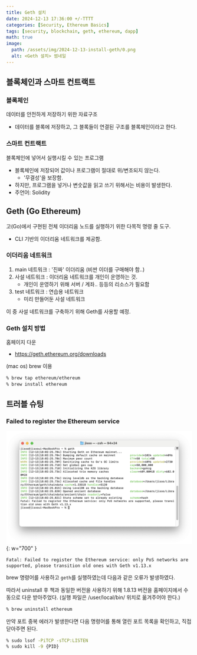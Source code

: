 ```yaml
---
title: Geth 설치
date: 2024-12-13 17:36:00 +/-TTTT
categories: [Security, Ethereum Basics]
tags: [security, blockchain, geth, ethereum, dapp]
math: true
image:
  path: /assets/img/2024-12-13-install-geth/0.png
  alt: <Geth 설치> 썸네일
---
```


## 블록체인과 스마트 컨트랙트

### 블록체인
데이터를 안전하게 저장하기 위한 자료구조
- 데이터를 블록에 저장하고, 그 블록들이 연결된 구조를 블록체인이라고 한다.

### 스마트 컨트랙트

블록체인에 넣어서 실행시킬 수 있는 프로그램
- 블록체인에 저장되어 값이나 프로그램이 절대로 위/변조되지 않는다.
    - '무결성'을 보장함.
- 하지만, 프로그램을 넣거나 변숫값을 읽고 쓰기 위해서는 비용이 발생한다.
- 주언어: Solidity

## Geth (Go Ethereum)

고(Go)에서 구현된 전체 이더리움 노드를 실행하기 위한 다목적 명령 줄 도구.
- CLI 기반의 이더리움 네트워크를 제공함.

### 이더리움 네트워크
1. main 네트워크 : '진짜' 이더리움 (비싼 이더를 구매해야 함..)
2. 사설 네트워크 : 이더리움 네트워크를 개인이 운영하는 것.
    - 개인이 운영하기 위해 서버 / 계좌.. 등등의 리소스가 필요함
3. test 네트워크 : 연습용 네트워크
    - 미리 만들어둔 사설 네트워크

이 중 사설 네트워크를 구축하기 위해 Geth를 사용할 예정.

### Geth 설치 방법

홈페이지 다운
- https://geth.ethereum.org/downloads

(mac os) brew 이용
```zsh
% brew tap ethereum/ethereum
% brew install ethereum
```

## 트러블 슈팅

### Failed to register the Ethereum service

![img](/assets/img/2024-12-13-install-geth/0.png){: w="700" }

```
Fatal: Failed to register the Ethereum service: only PoS networks are supported, please transition old ones with Geth v1.13.x
```

brew 명령어를 사용하고 `geth`를 실행하였는데 다음과 같은 오류가 발생하였다.

따라서 uninstall 후 책과 동일한 버전을 사용하기 위해 1.8.13 버전을 홈페이지에서 수동으로 다운 받아주었다. (실행 파일은 /user/local/bin/ 위치로 옮겨주어야 한다.)

```zsh
% brew uninstall ethereum
```

만약 포트 중복 에러가 발생한다면 다음 명령어를 통해 열린 포트 목록을 확인하고, 직접 닫아주면 된다.

```zsh
% sudo lsof -PiTCP -sTCP:LISTEN
% sudo kill -9 {PID}
```